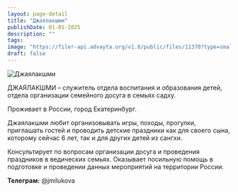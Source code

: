 ```yaml
---
layout: page-detail
title: "Джаялакшми"
publishDate: 01-01-2025
description: ""
tags:
image: "https://filer-api.advayta.org/v1.0/public/files/11370?type=small"
draft: false
---
```


![Джаялакшми](https://filer-api.advayta.org/v1.0/public/files/11370?size=medium "Джаялакшми") 

 ДЖАЯЛАКШМИ – служитель отдела воспитания и образования детей, отдела организации семейного досуга в семьях садху.

 Проживает в России, город Екатеринбург.

 Джаялакшми любит организовывать игры, походы, прогулки, приглашать гостей и проводить детские праздники как для своего сына, которому сейчас 6 лет, так и для других детей из сангхи.

 Консультирует по вопросам организации досуга и проведения праздников в ведических семьях. Оказывает посильную помощь в подготовке и проведении данных мероприятий на территории России.

**Телеграм:** @jmilukova
  
  
